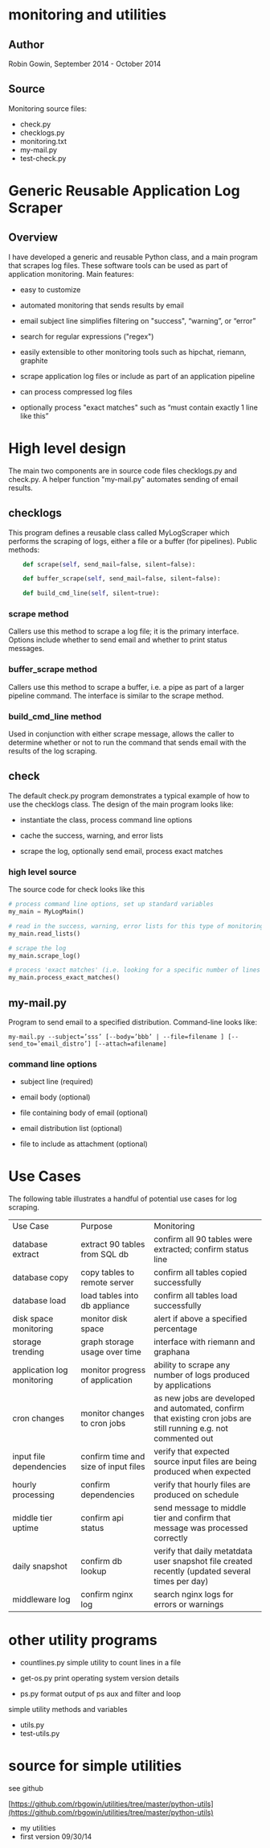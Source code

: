 monitoring and utilities
========================

## Author

Robin Gowin, September 2014 - October 2014

## Source

Monitoring source files:	

* check.py
* checklogs.py
* monitoring.txt
* my-mail.py
* test-check.py

# Generic Reusable Application Log Scraper

## Overview

I have developed a generic and reusable Python class, and a main program that scrapes log files. These software tools can be used as part of application monitoring. Main features:

* easy to customize

* automated monitoring that sends results by email

* email subject line simplifies filtering on "success", “warning”, or “error”

* search for regular expressions ("regex")

* easily extensible to other monitoring tools such as hipchat, riemann, graphite

* scrape application log files or include as part of an application pipeline

* can process compressed log files

* optionally process "exact matches" such as “must contain exactly 1 line like this”

# High level design

The main two components are in source code files checklogs.py and check.py. A helper function "my-mail.py" automates sending of email results.

## checklogs

This program defines a reusable class called MyLogScraper which performs the scraping of logs, either a file or a buffer (for pipelines). Public methods:

```python
	def scrape(self, send_mail=false, silent=false):

	def buffer_scrape(self, send_mail=false, silent=false):

	def build_cmd_line(self, silent=true):
```

### scrape method

Callers use this method to scrape a log file; it is the primary interface. Options include whether to send email and whether to print status messages.

### buffer_scrape method

Callers use this method to scrape a buffer, i.e. a pipe as part of a larger pipeline command. The interface is similar to the scrape method.

### build_cmd_line method

Used in conjunction with either scrape message, allows the caller to determine whether or not to run the command that sends email with the results of the log scraping.

## check

The default check.py program demonstrates a typical example of how to use the checklogs class. The design of the main program looks like:

* instantiate the class, process command line options

* cache the success, warning, and error lists

* scrape the log, optionally send email, process exact matches

### high level source

The source code for check looks like this

```python
# process command line options, set up standard variables
my_main = MyLogMain()

# read in the success, warning, error lists for this type of monitoring
my_main.read_lists()

# scrape the log
my_main.scrape_log()

# process 'exact matches' (i.e. looking for a specific number of lines matching a string), if any
my_main.process_exact_matches()
```

## my-mail.py

Program to send email to a specified distribution. Command-line looks like:

```
my-mail.py --subject=’sss’ [--body=’bbb’ | --file=filename ] [--send_to=’email_distro’] [--attach=afilename]
```

### command line options

* subject line (required)

* email body (optional)

* file containing body of email (optional)

* email distribution list (optional)

* file to include as attachment (optional)

# Use Cases

The following table illustrates a handful of potential use cases for log scraping.

<table>
  <tr>
    <td>Use Case</td>
    <td>Purpose</td>
    <td>Monitoring</td>
  </tr>
  <tr>
    <td>database extract</td>
    <td>extract 90 tables from SQL db</td>
    <td>confirm all 90 tables were extracted; confirm status line</td>
  </tr>
  <tr>
    <td>database copy</td>
    <td>copy tables to remote server</td>
    <td>confirm all tables copied successfully</td>
  </tr>
  <tr>
    <td>database load</td>
    <td>load tables into db appliance</td>
    <td>confirm all tables load successfully</td>
  </tr>
  <tr>
    <td>disk space monitoring</td>
    <td>monitor disk space</td>
    <td>alert if above a specified percentage</td>
  </tr>
  <tr>
    <td>storage trending</td>
    <td>graph storage usage over time</td>
    <td>interface with riemann and graphana</td>
  </tr>
  <tr>
    <td>application log monitoring</td>
    <td>monitor progress of application</td>
    <td>ability to scrape any number of logs produced by applications</td>
  </tr>
  <tr>
    <td>cron changes</td>
    <td>monitor changes to cron jobs</td>
    <td>as new jobs are developed and automated, confirm that existing cron jobs are still running e.g. not commented out</td>
  </tr>
  <tr>
    <td>input file dependencies</td>
    <td>confirm time and size of input files</td>
    <td>verify that expected source input files are being produced when expected</td>
  </tr>
  <tr>
    <td>hourly processing</td>
    <td>confirm dependencies</td>
    <td>verify that hourly files are produced on schedule</td>
  </tr>
  <tr>
    <td>middle tier uptime</td>
    <td>confirm api status</td>
    <td>send message to middle tier and confirm that message was processed correctly</td>
  </tr>
  <tr>
    <td>daily snapshot</td>
    <td>confirm db lookup</td>
    <td>verify that daily metatdata user snapshot file created recently (updated several times per day)</td>
  </tr>
  <tr>
    <td>middleware log</td>
    <td>confirm nginx log</td>
    <td>search nginx logs for errors or warnings</td>
  </tr>
</table>

# other utility programs

* countlines.py
simple utility to count lines in a file

* get-os.py
print operating system version details

* ps.py
format output of ps aux and filter and loop

simple utility methods and variables
* utils.py
* test-utils.py


# source for simple utilities

see github

[https://github.com/rbgowin/utilities/tree/master/python-utils](https://github.com/rbgowin/utilities/tree/master/python-utils)

* my utilities
* first version 09/30/14

